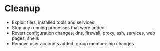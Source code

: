 # Cleanup

* Exploit files, installed tools and services
* Stop any running processes that were added
* Revert configuration changes, dns, firewall, proxy, ssh, services, web pages, shells
* Remove user accounts added, group membership changes



